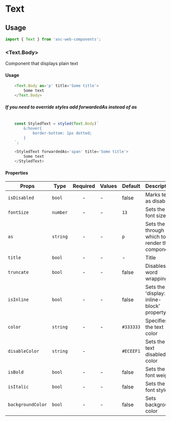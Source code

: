 # Text

## Usage

```js
import { Text } from 'asc-web-components';
```

### <Text.Body>

Component that displays plain text

#### Usage

```js
    <Text.Body as='p' title='Some title'>
        Some text
    </Text.Body>

```

#####  If you need to override styles add forwardedAs instead of as

```js

    const StyledText = styled(Text.Body)`
        &:hover{
            border-bottom: 1px dotted;
        }
    `;

    <StyledText forwardedAs='span' title='Some title'>
        Some text
    </StyledText>

```

#### Properties

| Props              | Type     | Required | Values                      | Default   | Description                                                                                                                                      |
| ------------------ | -------- | :------: | --------------------------- | --------- | -------------------------------------------------------------------------------------------------------------------------------------------------------------- |
| `isDisabled`       | `bool`   |    -     | -                     | false     | Marks text as disabled                              |
| `fontSize`         | `number` |    -     | -                     | `13`      | Sets the font size                                  |
| `as`               | `string` |    -     | -                     | `p`       | Sets the tag through which to render the component  |
| `title`            | `bool`   |    -     | -                     | -         | Title                                               |
| `truncate`         | `bool`   |    -     | -                     | false     | Disables word wrapping                              |
| `isInline`         | `bool`   |    -     | -                     | false     | Sets the 'display: inline-block' property           |
| `color`            | `string` |    -     | -                     | `#333333` | Specifies the text color                            |
| `disableColor`     | `string` |    -     |                       | `#ECEEF1` | Sets the text disabled color                        |
| `isBold`           | `bool`   |    -     | -                     | false     | Sets the font weight                                |
| `isItalic`         | `bool`   |    -     | -                     | false     | Sets the font style                                 |
| `backgroundColor`  | `bool`   |    -     | -                     | false     | Sets background color                               |

